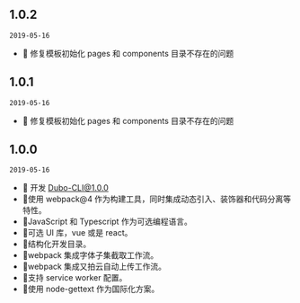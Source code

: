 ## 1.0.2

`2019-05-16`

- 🐞 修复模板初始化 pages 和 components 目录不存在的问题

## 1.0.1

`2019-05-16`

- 🐞 修复模板初始化 pages 和 components 目录不存在的问题

## 1.0.0

`2019-05-16`

- 🌟 开发 Dubo-CLI@1.0.0
- 🌟使用 webpack@4 作为构建工具，同时集成动态引入、装饰器和代码分离等特性。
- 🌟JavaScript 和 Typescript 作为可选编程语言。
- 🌟可选 UI 库，vue 或是 react。
- 🌟结构化开发目录。
- 🌟webpack 集成字体子集截取工作流。
- 🌟webpack 集成又拍云自动上传工作流。
- 🌟支持 service worker 配置。
- 🌟使用 node-gettext 作为国际化方案。
